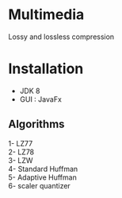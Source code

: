 Multimedia
========
Lossy and lossless compression

Installation
==============
 - JDK 8 <br />
 - GUI : JavaFx<br />

Algorithms
-
1- LZ77 <br />
2- LZ78 <br />
3- LZW <br />
4- Standard Huffman <br />
5- Adaptive Huffman <br />
6- scaler quantizer <br />
